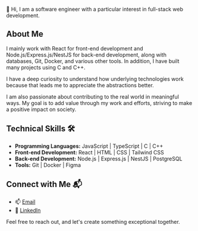 👋 Hi, I am a software engineer with a particular interest in full-stack web development.

## About Me

I mainly work with React for front-end development and Node.js/Express.js/NestJS for back-end development, along with databases, Git, Docker, and various other tools. In addition, I have built many projects using C and C++.

I have a deep curiosity to understand how underlying technologies work because that leads me to appreciate the abstractions better.

I am also passionate about contributing to the real world in meaningful ways. My goal is to add value through my work and efforts, striving to make a positive impact on society.

## Technical Skills 🛠️

- **Programming Languages:** JavaScript | TypeScript | C | C++  
- **Front-end Development:** React | HTML | CSS | Tailwind CSS  
- **Back-end Development:** Node.js | Express.js | NestJS | PostgreSQL  
- **Tools:** Git | Docker | Figma

## Connect with Me 📬

- 📫 [Email](mailto:hamidnajielidrissi@gmail.com)
- 🔗 [LinkedIn](https://www.linkedin.com/in/hamidnaji/)

Feel free to reach out, and let's create something exceptional together.

